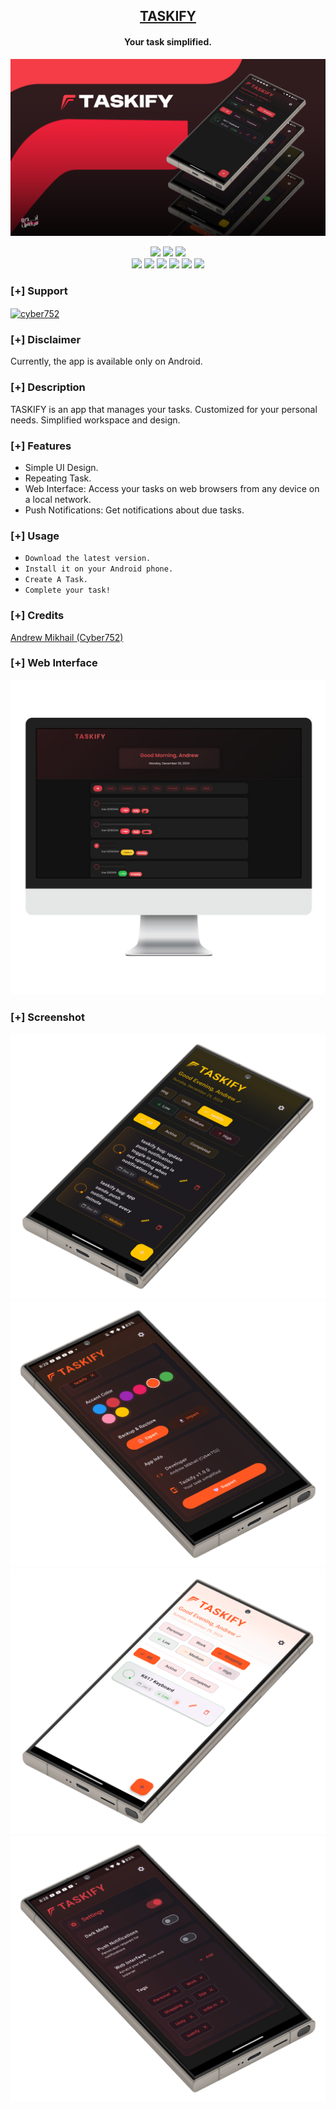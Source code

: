 <h2 align="center"><u>TASKIFY</u></h2>
<h4 align="center"> Your task simplified. </h4>

![Your task simplified.](https://raw.githubusercontent.com/cyber752/Taskify/refs/heads/main/Art/1.png)

<p align="center">
    <img src="https://img.shields.io/github/forks/cyber752/Taskify?style=for-the-badge&color=purple">
    <img src="https://img.shields.io/github/license/cyber752/Taskify?style=for-the-badge&color=blue">
    <img src="https://img.shields.io/github/contributors/cyber752/Taskify?style=for-the-badge&color=cyan">
<br>
    <img src="https://img.shields.io/badge/Author-Andrew Mikhail (Cyber752)-magenta?style=flat-square">
    <img src="https://img.shields.io/badge/Open%20Source-Yes-orange?style=flat-square">
    <img src="https://img.shields.io/badge/Maintained-Yes-cyan?style=flat-square">
    <img src="https://img.shields.io/badge/Made%20In-Egypt with ❤️-green?style=flat-square">
    <img src="https://img.shields.io/badge/Written%20In-flutter-blue?style=flat-square">
    <img src="https://img.shields.io/github/downloads/cyber752/TASKIFY/total">
</p>

### [+] Support
<p><a href="https://ko-fi.com/cyber752"> <img align="center" src="https://cdn.ko-fi.com/cdn/kofi3.png?v=3" height="50" width="210" alt="cyber752" /></a></p>

### [+] Disclaimer 
Currently, the app is available only on Android.

### [+] Description
TASKIFY is an app that manages your tasks. Customized for your personal needs. Simplified workspace and design.

### [+] Features
 - Simple UI Design.
 - Repeating Task.
 - Web Interface: Access your tasks on web browsers from any device on a local network.
 - Push Notifications: Get notifications about due tasks.

### [+] Usage
 - `Download the latest version.`
 - `Install it on your Android phone.`
 - `Create A Task.`
 - `Complete your task!`

### [+] Credits 
<a href="https://github.com/cyber752">Andrew Mikhail (Cyber752)</a>

### [+] Web Interface 
![screenshot](https://raw.githubusercontent.com/cyber752/Taskify/refs/heads/main/Art/66.png)

### [+] Screenshot
![screenshot](https://raw.githubusercontent.com/cyber752/Taskify/refs/heads/main/Art/44.png)
![screenshot](https://raw.githubusercontent.com/cyber752/Taskify/refs/heads/main/Art/33.png)
![screenshot](https://raw.githubusercontent.com/cyber752/Taskify/refs/heads/main/Art/22.png)
![screenshot](https://raw.githubusercontent.com/cyber752/Taskify/refs/heads/main/Art/55.png)
